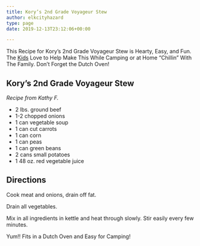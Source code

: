 ```yaml
---
title: Kory’s 2nd Grade Voyageur Stew
author: elkcityhazard
type: page
date: 2019-12-13T23:12:06+00:00

---
```

This Recipe for Kory&#8217;s 2nd Grade Voyageur Stew is Hearty, Easy, and Fun. The [Kids][1] Love to Help Make This While Camping or at Home &#8220;Chillin&#8221; With The Family. Don&#8217;t Forget the Dutch Oven!

## Kory&#8217;s 2nd Grade Voyageur Stew

_Recipe from Kathy F._

  * 2 lbs. ground beef
  * 1-2 chopped onions
  * 1 can vegetable soup
  * 1 can cut carrots
  * 1 can corn
  * 1 can peas
  * 1 can green beans
  * 2 cans small potatoes
  * 1 48 oz. red vegetable juice

## Directions

Cook meat and onions, drain off fat.

Drain all vegetables.

Mix in all ingredients in kettle and heat through slowly. Stir easily every few minutes.

Yum!! Fits in a Dutch Oven and Easy for Camping!

 [1]: /wordpress/kids-corner-recipes/